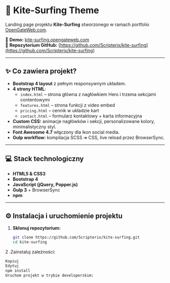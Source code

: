 # 🌊 Kite-Surfing Theme

Landing page projektu **Kite-Surfing** stworzonego w ramach portfolio [OpenGateWeb.com](https://opengateweb.com).

🔗 **Demo:** [kite-surfing.opengateweb.com](https://kite-surfing.opengateweb.com)  
🔗 **Repozytorium GitHub:** [https://github.com/Scripterix/kite-surfing](https://github.com/Scripterix/kite-surfing)

---

## ✨ **Co zawiera projekt?**

- **Bootstrap 4 layout** z pełnym responsywnym układem.
- **4 strony HTML**:
  - `index.html` – strona główna z nagłówkiem Hero i trzema sekcjami contentowymi
  - `features.html` – strona funkcji z video embed
  - `pricing.html` – cennik w układzie kart
  - `contact.html` – formularz kontaktowy + karta informacyjna
- **Custom CSS:** animacje nagłówków i sekcji, personalizowane kolory, minimalistyczny styl.
- **Font Awesome 4.7** włączony dla ikon social media.
- **Gulp workflow:** kompilacja SCSS ➔ CSS, live reload przez BrowserSync.

---

## 💻 **Stack technologiczny**

- **HTML5 & CSS3**
- **Bootstrap 4**
- **JavaScript (jQuery, Popper.js)**
- **Gulp 3** + BrowserSync
- **npm**

---

## ⚙️ **Instalacja i uruchomienie projektu**

1. **Sklonuj repozytorium:**
   ```bash
   git clone https://github.com/Scripterix/kite-surfing.git
   cd kite-surfing
2 .Zainstaluj zależności:

```bash
Kopiuj
Edytuj
npm install
Uruchom projekt w trybie developerskim:

